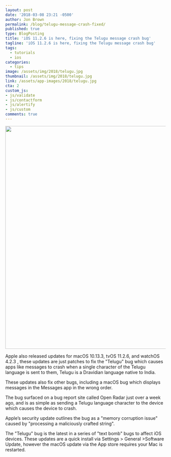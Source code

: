 ```yaml
---
layout: post
date: '2018-03-08 23:21 -0500'
author: Jon Brown
permalink: /blog/telugu-message-crash-fixed/
published: true
type: BlogPosting
title: 'iOS 11.2.6 is here, fixing the Telugu message crash bug'
tagline: 'iOS 11.2.6 is here, fixing the Telugu message crash bug'
tags:
  - tutorials
  - ios
categories:
  - tips
image: /assets/img/2018/telugu.jpg
thumbnail: /assets/img/2018/telugu.jpg
link: /assets/app-images/2018/telugu.jpg
cta: 2
custom_js:
- js/validate
- js/contactform
- js/alertify
- js/custom
comments: true
---
```

<img src="{{ site.site_cdn }}/assets/img/blog/2018/telugu/image1.png" class="img-fluid rounded m-2" width="700" />

Apple also released updates for macOS 10.13.3, tvOS 11.2.6, and watchOS 4.2.3 , these updates are just patches to fix the "Telugu" bug which causes apps like messages to crash when a single character of the Telugu language is sent to them, Telugu is a Dravidian language native to India.

These updates also fix other bugs, including a macOS bug which displays messages in the Messages app in the wrong order.

The bug surfaced on a bug report site called Open Radar just over a week ago, and is as simple as sending a Telugu language character to the device which causes the device to crash.

Apple’s security update outlines the bug as a "memory corruption issue" caused by "processing a maliciously crafted string".

The "Telugu" bug is the latest in a series of "text bomb" bugs to affect iOS devices.
These updates are a quick install via Settings > General >Software Update, however the macOS update via the App store requires your Mac is restarted.